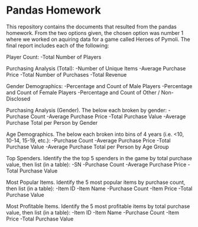 # Pandas Homework

This repository contains the documents that resulted from the pandas homework. From the two options given, the chosen option was number 1 where we worked on aquiring data for a game called Heroes of Pymoli. The final report includes each of the following:

Player Count:
-Total Number of Players


Purchasing Analysis (Total):
-Number of Unique Items
-Average Purchase Price
-Total Number of Purchases
-Total Revenue


Gender Demographics:
-Percentage and Count of Male Players
-Percentage and Count of Female Players
-Percentage and Count of Other / Non-Disclosed


Purchasing Analysis (Gender). The below each broken by gender:
-Purchase Count
-Average Purchase Price
-Total Purchase Value
-Average Purchase Total per Person by Gender


Age Demographics. The below each broken into bins of 4 years (i.e. <10, 10-14, 15-19, etc.):
-Purchase Count
-Average Purchase Price
-Total Purchase Value
-Average Purchase Total per Person by Age Group


Top Spenders. Identify the the top 5 spenders in the game by total purchase value, then list (in a table):
-SN
-Purchase Count
-Average Purchase Price
-Total Purchase Value


Most Popular Items. Identify the 5 most popular items by purchase count, then list (in a table):
-Item ID
-Item Name
-Purchase Count
-Item Price
-Total Purchase Value


Most Profitable Items. Identify the 5 most profitable items by total purchase value, then list (in a table):
-Item ID
-Item Name
-Purchase Count
-Item Price
-Total Purchase Value
